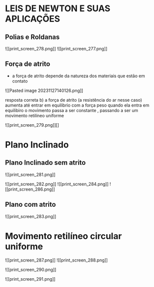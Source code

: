 # LEIS DE NEWTON E SUAS APLICAÇÕES

## Polias e Roldanas

![[print_screen_278.png]]
![[print_screen_277.png]]

## Força de atrito

- a força de atrito depende da natureza dos materiais que estão em contato

![[Pasted image 20231127140126.png]]

resposta correta b)
a força de atrito (a resistência do ar nesse caso) aumenta até entrar em equilibrio com a força peso quando ela entra em equilibiro o movimento passa a ser constante , passando a ser um movimento retilíneo uniforme

![[print_screen_279.png]][]







# Plano Inclinado

## Plano Inclinado sem atrito


![[print_screen_281.png]]

![[print_screen_282.png]]
![[print_screen_284.png]]
![[print_screen_286.png]]




## Plano com atrito


![[print_screen_283.png]]


# Movimento retilíneo circular uniforme

![[print_screen_287.png]]
 ![[print_screen_288.png]]

![[print_screen_290.png]]

![[print_screen_291.png]]
